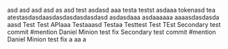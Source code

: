 asd
asd
asd
asd
as
asd
test
asdasd
aaa
testa
testst
asdaaa
tokenasd
tea
atestasdasdaasdasdasdasdasdasd
asdasdaaa
asdaaaaaa
aaaasdasdasda
aasd
Test Test APIaaa
Testaaasd
Testaa
Testtest
Test
TEst
Secondary test commit #mention Daniel Minion test fix
Secondary test commit #mention Daniel Minion test fix
a
aa
a
